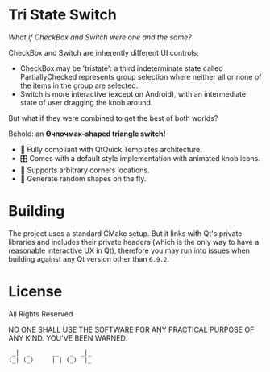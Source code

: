 Tri State Switch
================

_What if CheckBox and Switch were one and the same?_

CheckBox and Switch are inherently different UI controls:
- CheckBox may be 'tristate': a third indeterminate state called PartiallyChecked represents group selection where neither all or none of the items in the group are selected.
- Switch is more interactive (except on Android), with an intermediate state of user dragging the knob around.

But what if they were combined to get the best of both worlds?

Behold: an **Өчпочмак-shaped triangle switch!**

- 💯 Fully compliant with QtQuick.Templates architecture.
- 🎛️ Comes with a default style implementation with animated knob icons.
- 📐 Supports arbitrary corners locations.
- 🎲 Generate random shapes on the fly.

Building
========

The project uses a standard CMake setup. But it links with Qt's private libraries and includes their private headers (which is the only way to have a reasonable interactive UX in Qt), therefore you may run into issues when building against any Qt version other than `6.9.2`.

License
=======

All Rights Reserved

NO ONE SHALL USE THE SOFTWARE FOR ANY PRACTICAL PURPOSE OF ANY KIND.
YOU'VE BEEN WARNED.

```
 _|  _      __   _  _|_
(_| (_)     | | (_)  |_
```
